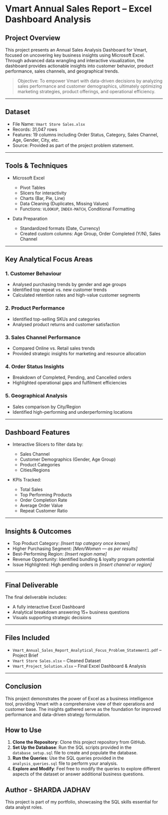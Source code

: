 # Vmart Annual Sales Report – Excel Dashboard Analysis

## Project Overview

This project presents an Annual Sales Analysis Dashboard for Vmart, focused on uncovering key business insights using Microsoft Excel. Through advanced data wrangling and interactive visualization, the dashboard provides actionable insights into customer behavior, product performance, sales channels, and geographical trends.

> Objective: To empower Vmart with data-driven decisions by analyzing sales performance and customer demographics, ultimately optimizing marketing strategies, product offerings, and operational efficiency.

---

## Dataset

- File Name: `Vmart Store Sales.xlsx`
- Records: 31,047 rows  
- Features: 19 columns including Order Status, Category, Sales Channel, Age, Gender, City, etc.  
- Source: Provided as part of the project problem statement.

---

## Tools & Techniques

- Microsoft Excel
  - Pivot Tables  
  - Slicers for interactivity  
  - Charts (Bar, Pie, Line)  
  - Data Cleaning (Duplicates, Missing Values)  
  - Functions: `VLOOKUP`, `INDEX-MATCH`, Conditional Formatting  

- Data Preparation
  - Standardized formats (Date, Currency)  
  - Created custom columns: Age Group, Order Completed (Y/N), Sales Channel

---

## Key Analytical Focus Areas

### 1. Customer Behaviour
- Analysed purchasing trends by gender and age groups
- Identified top repeat vs. new customer trends
- Calculated retention rates and high-value customer segments

### 2. Product Performance
- Identified top-selling SKUs and categories
- Analysed product returns and customer satisfaction

### 3. Sales Channel Performance
- Compared Online vs. Retail sales trends
- Provided strategic insights for marketing and resource allocation

### 4. Order Status Insights
- Breakdown of Completed, Pending, and Cancelled orders
- Highlighted operational gaps and fulfilment efficiencies

### 5. Geographical Analysis
- Sales comparison by City/Region
- Identified high-performing and underperforming locations

---

## Dashboard Features

- Interactive Slicers to filter data by:
  - Sales Channel  
  - Customer Demographics (Gender, Age Group)  
  - Product Categories  
  - Cities/Regions

- KPIs Tracked:
  - Total Sales  
  - Top Performing Products  
  - Order Completion Rate  
  - Average Order Value  
  - Repeat Customer Ratio

---

## Insights & Outcomes

- Top Product Category: _[Insert top category once known]_  
- Higher Purchasing Segment: _[Men/Women — as per results]_  
- Best-Performing Region: _[Insert region name]_  
- Revenue Opportunity: Identified bundling & loyalty program potential  
- Issue Highlighted: High pending orders in _[insert channel or region]_

---

## Final Deliverable

The final deliverable includes:
- A fully interactive Excel Dashboard  
- Analytical breakdown answering 15+ business questions  
- Visuals supporting strategic decisions

---

## Files Included

- `Vmart_Annual_Sales_Report_Analytical_Focus_Problem_Statement1.pdf` – Project Brief  
- `Vmart Store Sales.xlsx` – Cleaned Dataset  
- `Vmart_Project_Solution.xlsx` – Final Excel Dashboard & Analysis

---

## Conclusion

This project demonstrates the power of Excel as a business intelligence tool, providing Vmart with a comprehensive view of their operations and customer base. The insights gathered serve as the foundation for improved performance and data-driven strategy formulation.

## How to Use

1. **Clone the Repository**: Clone this project repository from GitHub.
2. **Set Up the Database**: Run the SQL scripts provided in the `database_setup.sql` file to create and populate the database.
3. **Run the Queries**: Use the SQL queries provided in the `analysis_queries.sql` file to perform your analysis.
4. **Explore and Modify**: Feel free to modify the queries to explore different aspects of the dataset or answer additional business questions.

## Author - SHARDA JADHAV

This project is part of my portfolio, showcasing the SQL skills essential for data analyst roles. 

